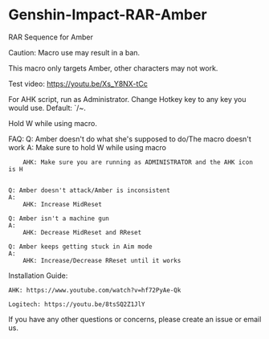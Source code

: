 # Genshin-Impact-RAR-Amber
RAR Sequence for Amber

Caution: Macro use may result in a ban.

This macro only targets Amber, other characters may not work.

Test video: https://youtu.be/Xs_Y8NX-tCc

For AHK script, run as Administrator. Change Hotkey key to any key you would use. Default: `/~.

Hold W while using macro.

FAQ:
	Q: Amber doesn't do what she's supposed to do/The macro doesn't work
    A: Make sure to hold W while using macro
		
        AHK: Make sure you are running as ADMINISTRATOR and the AHK icon is H
	

    Q: Amber doesn't attack/Amber is inconsistent
    A: 
        AHK: Increase MidReset
		
	Q: Amber isn't a machine gun
	A: 
		AHK: Decrease MidReset and RReset
		
	Q: Amber keeps getting stuck in Aim mode
	A:
		AHK: Increase/Decrease RReset until it works
		
  Installation Guide:

    AHK: https://www.youtube.com/watch?v=hf72PyAe-Qk
  
    Logitech: https://youtu.be/8tsSQ2Z1JlY
  
If you have any other questions or concerns, please create an issue or email us.
